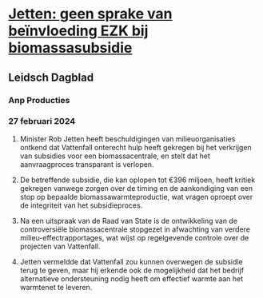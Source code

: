 # [Jetten: geen sprake van beïnvloeding EZK bij biomassasubsidie](https://advance.lexis.com/api/document?collection=news&id=urn:contentItem:6BF1-C0C1-DY4K-S3NM-00000-00&context=1519360)
## Leidsch Dagblad
### Anp Producties
### 27 februari 2024

1. Minister Rob Jetten heeft beschuldigingen van milieuorganisaties ontkend dat Vattenfall onterecht hulp heeft gekregen bij het verkrijgen van subsidies voor een biomassacentrale, en stelt dat het aanvraagproces transparant is verlopen.

2. De betreffende subsidie, die kan oplopen tot €396 miljoen, heeft kritiek gekregen vanwege zorgen over de timing en de aankondiging van een stop op bepaalde biomassawarmteproductie, wat vragen oproept over de integriteit van het subsidieproces.

3. Na een uitspraak van de Raad van State is de ontwikkeling van de controversiële biomassacentrale stopgezet in afwachting van verdere milieu-effectrapportages, wat wijst op regelgevende controle over de projecten van Vattenfall.

4. Jetten vermeldde dat Vattenfall zou kunnen overwegen de subsidie terug te geven, maar hij erkende ook de mogelijkheid dat het bedrijf alternatieve ondersteuning nodig heeft om effectief warmte aan het warmtenet te leveren.